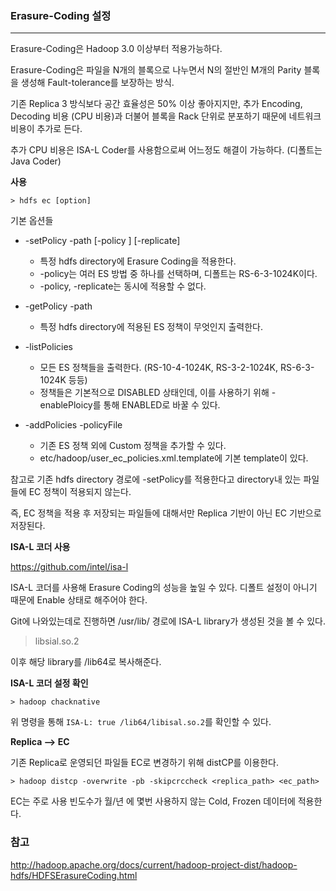 ### Erasure-Coding 설정

<hr>

Erasure-Coding은 Hadoop 3.0 이상부터 적용가능하다.

 Erasure-Coding은 파일을 N개의 블록으로 나누면서 N의 절반인 M개의 Parity 블록을 생성해 Fault-tolerance를 보장하는 방식.

기존 Replica 3 방식보다 공간 효율성은 50% 이상 좋아지지만, 추가 Encoding, Decoding 비용 (CPU 비용)과 더불어 블록을 Rack 단위로 분포하기 때문에 네트워크 비용이 추가로 든다.

추가 CPU 비용은 ISA-L Coder를 사용함으로써 어느정도 해결이 가능하다. (디폴트는 Java Coder)



**사용**

```
> hdfs ec [option]
```

기본 옵션들

- -setPolicy -path <path> [-policy <policyName>] [-replicate]
  - 특정 hdfs directory에 Erasure Coding을 적용한다. 
  - -policy는 여러 ES 방법 중 하나를 선택하며, 디폴트는 RS-6-3-1024K이다.
  - -policy, -replicate는 동시에 적용할 수 없다.

- -getPolicy -path <path>
  - 특정 hdfs directory에 적용된 ES 정책이 무엇인지 출력한다.
- -listPolicies
  - 모든 ES 정책들을 출력한다. (RS-10-4-1024K, RS-3-2-1024K, RS-6-3-1024K 등등)
  - 정책들은 기본적으로 DISABLED 상태인데, 이를 사용하기 위해 -enablePloicy를 통해 ENABLED로 바꿀 수 있다.
- -addPolicies -policyFile <file>
  - 기존 ES 정책 외에 Custom 정책을 추가할 수 있다.
  - etc/hadoop/user_ec_policies.xml.template에 기본 template이 있다.



참고로 기존 hdfs directory 경로에 -setPolicy를 적용한다고 directory내 있는 파일들에 EC 정책이 적용되지 않는다.

즉, EC 정책을 적용 후 저장되는 파일들에 대해서만 Replica 기반이 아닌 EC 기반으로 저장된다.



**ISA-L 코더 사용**

https://github.com/intel/isa-l

ISA-L 코더를 사용해 Erasure Coding의 성능을 높일 수 있다. 디폴트 설정이 아니기 때문에 Enable 상태로 해주어야 한다.

Git에 나와있는데로 진행하면 /usr/lib/ 경로에 ISA-L library가 생성된 것을 볼 수 있다.

> libsial.so.2

이후 해당 library를 /lib64로 복사해준다.



**ISA-L 코더 설정 확인**

```
> hadoop chacknative
```

위 명령을 통해 `ISA-L: true /lib64/libisal.so.2`를 확인할 수 있다.



**Replica --> EC**

기존 Replica로 운영되던 파일들 EC로 변경하기 위해 distCP를 이용한다.

```
> hadoop distcp -overwrite -pb -skipcrccheck <replica_path> <ec_path>
```

EC는 주로 사용 빈도수가 월/년 에 몇번 사용하지 않는 Cold, Frozen 데이터에 적용한다. 



### 참고

http://hadoop.apache.org/docs/current/hadoop-project-dist/hadoop-hdfs/HDFSErasureCoding.html